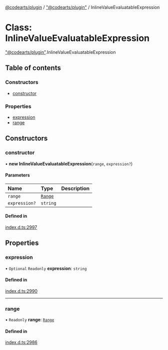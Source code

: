 [@codearts/plugin](../README.md) / ["@codearts/plugin"](../modules/_codearts_plugin_.md) / InlineValueEvaluatableExpression

# Class: InlineValueEvaluatableExpression

["@codearts/plugin"](../modules/_codearts_plugin_.md).InlineValueEvaluatableExpression

## Table of contents

### Constructors

- [constructor](codearts_plugin_.InlineValueEvaluatableExpression.md#constructor)

### Properties

- [expression](codearts_plugin_.InlineValueEvaluatableExpression.md#expression)
- [range](codearts_plugin_.InlineValueEvaluatableExpression.md#range)

## Constructors

### constructor

• **new InlineValueEvaluatableExpression**(`range`, `expression?`)

#### Parameters

| Name | Type | Description |
| :------ | :------ | :------ |
| `range` | [`Range`](codearts_plugin_.Range.md) |  |
| `expression?` | `string` |  |

#### Defined in

[index.d.ts:2997](https://github.com/huaweicloud/cloudide-plugin-api/blob/203b986/index.d.ts#L2997)

## Properties

### expression

• `Optional` `Readonly` **expression**: `string`

#### Defined in

[index.d.ts:2990](https://github.com/huaweicloud/cloudide-plugin-api/blob/203b986/index.d.ts#L2990)

___

### range

• `Readonly` **range**: [`Range`](codearts_plugin_.Range.md)

#### Defined in

[index.d.ts:2986](https://github.com/huaweicloud/cloudide-plugin-api/blob/203b986/index.d.ts#L2986)
